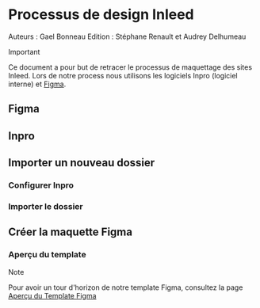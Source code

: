 # Processus de design Inleed

Auteurs : Gael Bonneau
Edition : Stéphane Renault et Audrey Delhumeau

> [!IMPORTANT]
>Ce document a pour but de retracer le processus de maquettage des sites Inleed.
>Lors de notre process nous utilisons les logiciels Inpro (logiciel interne) et [Figma](https://www.figma.com).

## Figma

## Inpro

## Importer un nouveau dossier

### Configurer Inpro

### Importer le dossier

## Créer la maquette Figma

### Aperçu du template
> [!NOTE]
> Pour avoir un tour d'horizon de notre template Figma, consultez la page [Aperçu du Template Figma](/Aperçu%20du%20template%20Figma.md)